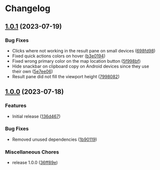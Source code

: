 # Changelog

## [1.0.1](https://github.com/opencaves/opencaves-app/compare/v1.0.0...v1.0.1) (2023-07-19)


### Bug Fixes

* Clicks where not working in the result pane on small devices ([698fd98](https://github.com/opencaves/opencaves-app/commit/698fd98704a00094b6c6982913b8c933411acd07))
* Fixed quick actions colors on hover ([b3e0194](https://github.com/opencaves/opencaves-app/commit/b3e01941c8a57a83cac6a1ec3855a017f7555c81))
* Fixed wrong primary color on the map location button ([5f998bf](https://github.com/opencaves/opencaves-app/commit/5f998bfb49be2d4a5cdbf193068bb28efeca5373))
* Hide snackbar on clipboard copy on Android devices since they use their own ([5e7ee06](https://github.com/opencaves/opencaves-app/commit/5e7ee063bb5457ca897a5de3dea8e2456e9ab94b))
* Result pane did not fill the viewport height ([7998082](https://github.com/opencaves/opencaves-app/commit/7998082c286c49dbb7b69140f81350b040e99343))

## [1.0.0](https://github.com/opencaves/opencaves-app/compare/v1.0.0...v1.0.0) (2023-07-18)


### Features

* Initial release ([136d467](https://github.com/opencaves/opencaves-app/commit/136d467d972d40b87287f3820b5769eeedbf0450))


### Bug Fixes

* Removed unused dependencies ([1b90119](https://github.com/opencaves/opencaves-app/commit/1b9011912df89e994f3553e22bbec3fb83c9f982))


### Miscellaneous Chores

* release 1.0.0 ([36ff89e](https://github.com/opencaves/opencaves-app/commit/36ff89ecb214d7dbb144da7c5084d7ecc7b9f364))
